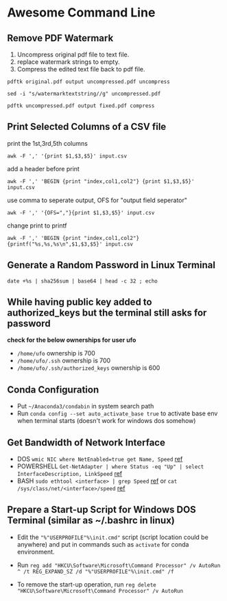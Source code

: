 Awesome Command Line
==============================

Remove PDF Watermark
---------------------------------------
1. Uncompress original pdf file to text file.
2. replace watermark strings to empty.
3. Compress the edited text file back to pdf file.

`pdftk original.pdf output uncompressed.pdf uncompress`

`sed -i "s/watermarktextstring//g" uncompressed.pdf`

`pdftk uncompressed.pdf output fixed.pdf compress`



Print Selected Columns of a CSV file
---------------------------------------

print the 1st,3rd,5th columns


`awk -F ',' '{print $1,$3,$5}' input.csv`

add a header before print

`awk -F ',' 'BEGIN {print "index,col1,col2"} {print $1,$3,$5}' input.csv`

use comma to seperate output, OFS for "output field seperator"

`awk -F ',' '{OFS=","}{print $1,$3,$5}' input.csv`

change print to printf

`awk -F ',' 'BEGIN {print "index,col1,col2"} {printf("%s,%s,%s\n",$1,$3,$5}' input.csv`

Generate a Random Password in Linux Terminal
---------------------------------------

`date +%s | sha256sum | base64 | head -c 32 ; echo`

While having public key added to authorized_keys but the terminal still asks for password
---------------------------------------

**check for the below ownerships for user ufo**

 - `/home/ufo` ownership is 700
 - `/home/ufo/.ssh` ownership is 700
 - `/home/ufo/.ssh/authorized_keys` ownership is 600

Conda Configuration
---------------------------------------
 - Put `~/Anaconda3/condabin` in system search path
 - Run `conda config --set auto_activate_base true` to activate base env when terminal starts (doesn't work for windows dos somehow)
 
 
Get Bandwidth of Network Interface
---------------------------------------
 - DOS `wmic NIC where NetEnabled=true get Name, Speed` [ref](https://superuser.com/a/412956)
 - POWERSHELL `Get-NetAdapter | where Status -eq "Up" | select InterfaceDescription, LinkSpeed` [ref](https://superuser.com/a/412956)
 - BASH `sudo ethtool <interface> | grep Speed` [ref](https://serverfault.com/a/207478) or `cat /sys/class/net/<interface>/speed` [ref](https://serverfault.com/a/770662)

Prepare a Start-up Script for Windows DOS Terminal (similar as ~/.bashrc in linux)
---------------------------------------
 - Edit the `"%"USERPROFILE"%\init.cmd"` script (script location could be anywhere) and put in commands such as `activate` for conda environment.
 
 - Run `reg add "HKCU\Software\Microsoft\Command Processor" /v AutoRun ^ /t REG_EXPAND_SZ /d "%"USERPROFILE"%\init.cmd" /f`
 
 - To remove the start-up operation, run `reg delete "HKCU\Software\Microsoft\Command Processor" /v AutoRun`
